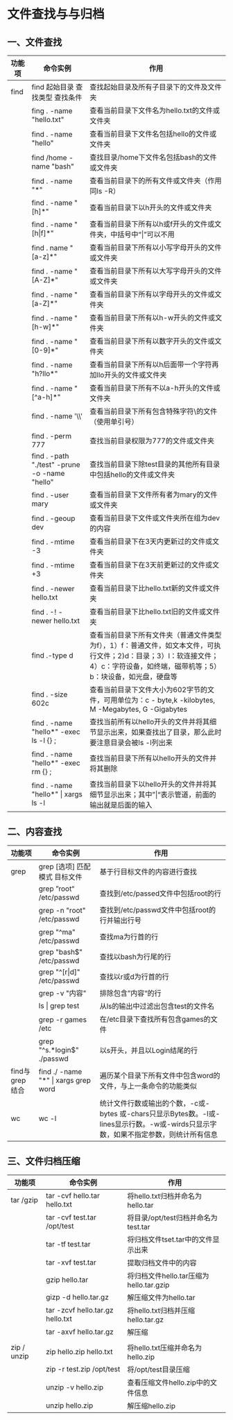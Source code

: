 # 文件查找与与归档

## 一、文件查找

| 功能项 | 命令实例                                      | 作用                                                         |
| ------ | --------------------------------------------- | ------------------------------------------------------------ |
| find   | find 起始目录 查找类型 查找条件               | 查找起始目录及所有子目录下的文件及文件夹                     |
|        | fing . -name "hello.txt"                      | 查看当前目录下文件名为hello.txt的文件或文件夹                |
|        | find . -name "hello"                          | 查看当前目录下文件名包括hello的文件或文件夹                  |
|        | find /home -name "bash"                       | 查找目录/home下文件名包括bash的文件或文件夹                  |
|        | find . -name "*"                              | 查看当前目录下的所有文件或文件夹（作用同ls -R）              |
|        | find . -name "[h]*"                           | 查看当前目录下以h开头的文件或文件夹                          |
|        | find . -name "[h\|f]*"                        | 查看当前目录下所有以h或f开头的文件或文件夹，中括号中“\|”可以不用 |
|        | find . name "[a-z]*"                          | 查看当前目录下所有以小写字母开头的文件或文件夹               |
|        | find . -name "[A-Z]*"                         | 查看当前目录下所有以大写字母开头的文件或文件夹               |
|        | find . -name "[a-Z]*"                         | 查看当前目录下所有以字母开头的文件或文件夹                   |
|        | find . -name "[h-w]*"                         | 查看当前目录下所有以h-w开头的文件或文件夹                    |
|        | find . -name "[0-9]*"                         | 查看当前目录下所有以数字开头的文件或文件夹                   |
|        | find . -name "h?llo*"                         | 查看当前目录下所有以h后面带一个字符再加llo开头的文件或文件夹 |
|        | find . -name "\[^a-h]*"                       | 查看当前目录下所有不以a-h开头的文件或文件夹                  |
|        | find . -name '\\\\'                           | 查看当前目录下所有包含特殊字符\的文件（使用单引号）          |
|        |                                               |                                                              |
|        | find . -perm 777                              | 查找当前目录权限为777的文件或文件夹                          |
|        | find . -path "./test" -prune -o -name "hello" | 查找当前目录下除test目录的其他所有目录中包括hello的文件或文件夹 |
|        | find . -user mary                             | 查看当前目录下文件所有者为mary的文件或文件夹                 |
|        | find . -geoup dev                             | 查看当前目录下文件或文件夹所在组为dev的内容                  |
|        | find . -mtime -3                              | 查看当前目录下在3天内更新过的文件或文件夹                    |
|        | find . -mtime +3                              | 查看当前目录下在3天前更新过的文件或文件夹                    |
|        | find . -newer hello.txt                       | 查看当前目录下比hello.txt新的文件或文件夹                    |
|        | find . -! -newer hello.txt                    | 查看当前目录下比hello.txt旧的文件或文件夹                    |
|        | find .-type d                                 | 查看当前目录下所有文件夹（普通文件类型为f），1）f：普通文件，如文本文件，可执行文件；2)d：目录；3）l：软连接文件；4）c：字符设备，如终端，磁带机等；5）b：块设备，如光盘，硬盘等 |
|        | find . -size 602c                             | 查看当前目录下文件大小为602字节的文件，可用单位为：c - byte,k -kilobytes, M -Megabytes, G -Gigabytes |
|        | find . -name "hello*" -exec ls -l {} \;       | 查找当前所有以hello开头的文件并将其细节显示出来，如果查找出了目录，那么此时要注意目录会被ls -l列出来 |
|        | find . -name "hello*" -exec rm {} \;          | 查找当前目录下所有以hello开头的文件并将其删除                |
|        | find . -name "hello*" \| xargs ls -l          | 查找当前目录下以hello开头的文件并将其细节显示出来；其中”\|“表示管道，前面的输出就是后面的输入 |

## 二、内容查找

| 功能项         | 命令实例                             | 作用                                                         |
| -------------- | ------------------------------------ | ------------------------------------------------------------ |
| grep           | grep [选项] 匹配模式 目标文件        | 基于行目标文件的内容进行查找                                 |
|                | grep ”root“ /etc/passwd              | 查找到/etc/passed文件中包括root的行                          |
|                | grep -n "root" /etc/passwd           | 查找到/etc/passwd文件中包括root的行并输出行号                |
|                | grep "^ma" /etc/passwd               | 查找ma为行首的行                                             |
|                | grep "bash$" /etc/passwd             | 查找以bash为行尾的行                                         |
|                | grep "^[r\|d]" /etc/passwd           | 查找以r或d为行首的行                                         |
|                | grep -v "内容"                       | 排除包含”内容“的行                                           |
|                | ls \| grep test                      | 从ls的输出中过滤出包含test的文件名                           |
|                | grep -r games /etc                   | 在/etc目录下查找所有包含games的文件                          |
|                | grep "^s.*login$" ./passwd           | 以s开头，并且以Login结尾的行                                 |
| find与grep结合 | find ./ -name "*" \| xargs grep word | 遍历某个目录下所有文件中包含word的文件，与上一条命令的功能类似 |
| wc             | wc -l                                | 统计文件行数或输出的个数，-c或-bytes 或-chars只显示Bytes数。-l或-lines显示行数。-w或-wirds只显示字数，如果不指定参数，则统计所有信息 |

## 三、文件归档压缩

| 功能项      | 命令实例                         | 作用                                    |
| ----------- | -------------------------------- | --------------------------------------- |
| tar /gzip   | tar -cvf hello.tar hello.txt     | 将hello.txt归档并命名为hello.tar        |
|             | tar -cvf test.tar /opt/test      | 将目录/opt/test归档并命名为test.tar     |
|             | tar -tf test.tar                 | 将归档文件tset.tar中的文件显示出来      |
|             | tar -xvf test.tar                | 提取归档文件中的内容                    |
|             | gzip hello.tar                   | 将归档文件hello.tar压缩为hello.tar.gzip |
|             | gizp -d hello.tar.gz             | 解压缩文件为hello.tar                   |
|             | tar -zcvf hello.tar.gz hello.txt | 将hello.txt归档并压缩hello.tar.gz       |
|             | tar -axvf hello.tar.gz           | 解压缩                                  |
|             |                                  |                                         |
| zip / unzip | zip hello.zip hello.txt          | 将hello.txt压缩并命名为hello.zip        |
|             | zip -r test.zip /opt/test        | 将/opt/test目录压缩                     |
|             | unzip -v hello.zip               | 查看压缩文件hello.zip中的文件信息       |
|             | unzip hello.zip                  | 解压缩hello.zip                         |





